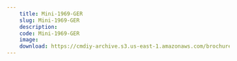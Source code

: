 ```yaml
---
    title: Mini-1969-GER
    slug: Mini-1969-GER
    description:
    code: Mini-1969-GER
    image:
    download: https://cmdiy-archive.s3.us-east-1.amazonaws.com/brochures/documents/Mini-1969-GER.pdf
---
```

<!-- Content of the page -->

##
        